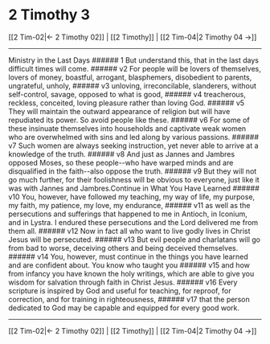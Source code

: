 # 2 Timothy 3

[[2 Tim-02|← 2 Timothy 02]] | [[2 Timothy]] | [[2 Tim-04|2 Timothy 04 →]]
***

Ministry in the Last Days ###### 1 But understand this, that in the last days difficult times will come. ###### v2 For people will be lovers of themselves, lovers of money, boastful, arrogant, blasphemers, disobedient to parents, ungrateful, unholy, ###### v3 unloving, irreconcilable, slanderers, without self-control, savage, opposed to what is good, ###### v4 treacherous, reckless, conceited, loving pleasure rather than loving God. ###### v5 They will maintain the outward appearance of religion but will have repudiated its power. So avoid people like these. ###### v6 For some of these insinuate themselves into households and captivate weak women who are overwhelmed with sins and led along by various passions. ###### v7 Such women are always seeking instruction, yet never able to arrive at a knowledge of the truth. ###### v8 And just as Jannes and Jambres opposed Moses, so these people--who have warped minds and are disqualified in the faith--also oppose the truth. ###### v9 But they will not go much further, for their foolishness will be obvious to everyone, just like it was with Jannes and Jambres.Continue in What You Have Learned ###### v10 You, however, have followed my teaching, my way of life, my purpose, my faith, my patience, my love, my endurance, ###### v11 as well as the persecutions and sufferings that happened to me in Antioch, in Iconium, and in Lystra. I endured these persecutions and the Lord delivered me from them all. ###### v12 Now in fact all who want to live godly lives in Christ Jesus will be persecuted. ###### v13 But evil people and charlatans will go from bad to worse, deceiving others and being deceived themselves. ###### v14 You, however, must continue in the things you have learned and are confident about. You know who taught you ###### v15 and how from infancy you have known the holy writings, which are able to give you wisdom for salvation through faith in Christ Jesus. ###### v16 Every scripture is inspired by God and useful for teaching, for reproof, for correction, and for training in righteousness, ###### v17 that the person dedicated to God may be capable and equipped for every good work.

***
[[2 Tim-02|← 2 Timothy 02]] | [[2 Timothy]] | [[2 Tim-04|2 Timothy 04 →]]

